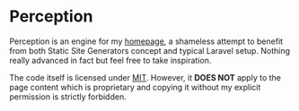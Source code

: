 # Perception

Perception is an engine for my [homepage], a shameless attempt to benefit from both
Static Site Generators concept and typical Laravel setup. Nothing really advanced
in fact but feel free to take inspiration.

The code itself is licensed under [MIT](LICENSE.md). However, it **DOES NOT** apply
to the page content which is proprietary and copying it without my explicit permission
is strictly forbidden.

[homepage]: http://sobak.pl

